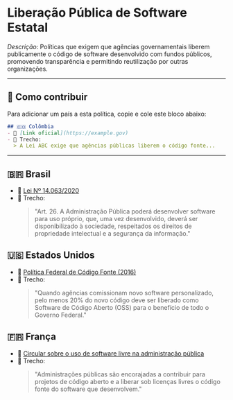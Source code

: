 # Liberação Pública de Software Estatal

_Descrição_: Políticas que exigem que agências governamentais liberem publicamente o código de software desenvolvido com fundos públicos, promovendo transparência e permitindo reutilização por outras organizações.

---

## 🧩 Como contribuir

Para adicionar um país a esta política, copie e cole este bloco abaixo:

```markdown
## 🇨🇴 Colômbia
- 🔗 [Link oficial](https://example.gov)
- 📄 Trecho:
  > A Lei ABC exige que agências públicas liberem o código fonte...
```

---

## 🇧🇷 Brasil

- 🔗 [Lei Nº 14.063/2020](https://www.planalto.gov.br/ccivil_03/_ato2019-2022/2020/lei/l14063.htm)
- 📄 Trecho:
  > "Art. 26. A Administração Pública poderá desenvolver software para uso próprio, que, uma vez desenvolvido, deverá ser disponibilizado à sociedade, respeitados os direitos de propriedade intelectual e a segurança da informação."

## 🇺🇸 Estados Unidos

- 🔗 [Política Federal de Código Fonte (2016)](https://sourcecode.cio.gov/)
- 📄 Trecho:
  > "Quando agências comissionam novo software personalizado, pelo menos 20% do novo código deve ser liberado como Software de Código Aberto (OSS) para o benefício de todo o Governo Federal."

## 🇫🇷 França

- 🔗 [Circular sobre o uso de software livre na administração pública](https://www.legifrance.gouv.fr/circulaire/id/44411)
- 📄 Trecho:
  > "Administrações públicas são encorajadas a contribuir para projetos de código aberto e a liberar sob licenças livres o código fonte do software que desenvolvem."
